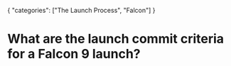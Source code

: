 {
    "categories": ["The Launch Process", "Falcon"]
}

# What are the launch commit criteria for a Falcon 9 launch?
